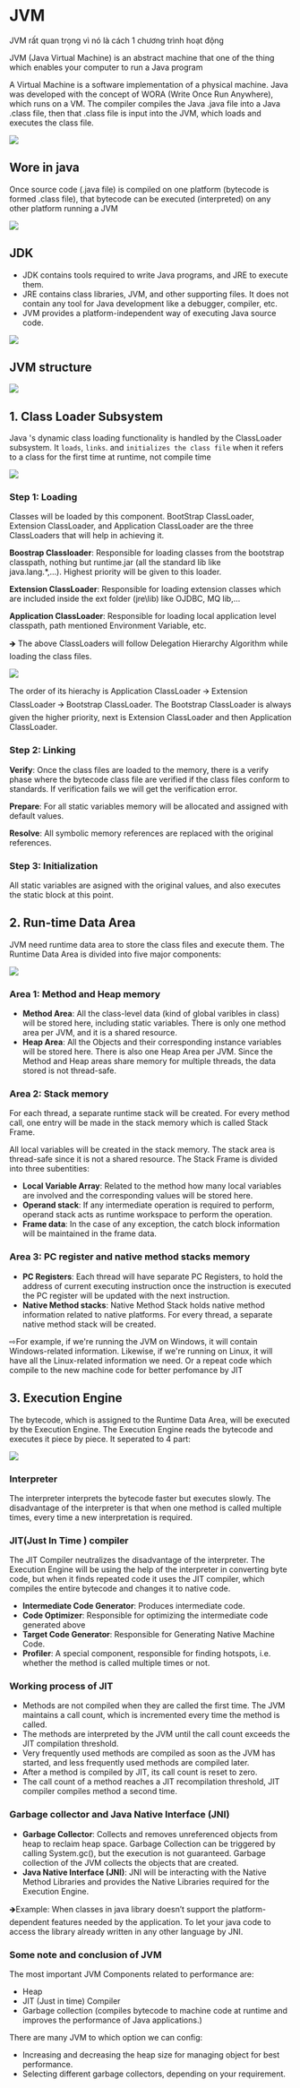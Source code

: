 # JVM

JVM rất quan trọng vì nó là cách 1 chương trình hoạt động

JVM (Java Virtual Machine) is an abstract machine that one of the thing which enables your computer to run a Java program

A Virtual Machine is a software implementation of a physical machine. Java was developed with the concept of WORA (Write Once Run Anywhere), which runs on a VM.
The compiler compiles the Java .java file into a Java .class file, then that .class file is input into the JVM, which loads and executes the class file.

<img src="blog/java/img/jvm.png" style="display: block; margin-right: auto; margin-left: auto;">

## **Wore in java**

Once source code (.java file) is compiled on one platform (bytecode is formed .class file), that bytecode can be executed (interpreted) on any other platform running a JVM 

<img src="blog/java/img/jvm1.png" style="display: block; margin-right: auto; margin-left: auto;">

## **JDK**

- JDK contains tools required to write Java programs, and JRE to execute them.
- JRE contains class libraries, JVM, and other supporting files. It does not contain any tool for Java development like a debugger, compiler, etc.
- JVM provides a platform-independent way of executing Java source code.

<img src="blog/java/img/jvm2.png" style="display: block; margin-right: auto; margin-left: auto;">

## **JVM structure**

<img src="blog/java/img/jvm3.png" style="display: block; margin-right: auto; margin-left: auto;">

## **1. Class Loader Subsystem**

Java 's dynamic class loading functionality is handled by the ClassLoader subsystem. It `loads`, `links`. and `initializes the class file` when it refers to a class for the first time at runtime, not compile time

<img src="blog/java/img/jvm4.png" style="display: block; margin-right: auto; margin-left: auto;">

### Step 1: Loading

Classes will be loaded by this component. BootStrap ClassLoader, Extension ClassLoader, and Application ClassLoader are the three ClassLoaders that will help in achieving it.

**Boostrap Classloader**: Responsible for loading classes from the bootstrap classpath, nothing but runtime.jar (all the standard lib like java.lang.*,…). Highest priority will be given to this loader.

**Extension ClassLoader**:  Responsible for loading extension classes which are included inside the ext folder (jre\lib) like OJDBC, MQ lib,… 

**Application ClassLoader**: Responsible for loading local application level classpath, path mentioned Environment Variable, etc.

🡺 The above ClassLoaders will follow Delegation Hierarchy Algorithm while loading the class files. 

<img src="blog/java/img/jvm5.png" style="display: block; margin-right: auto; margin-left: auto;">

The order of its hierachy is Application ClassLoader 🡪 Extension ClassLoader 🡪 Bootstrap ClassLoader. The Bootstrap ClassLoader is always given the higher priority, next is Extension ClassLoader and then Application ClassLoader.


### Step 2: Linking

**Verify**: Once the class files are loaded to the memory, there is a verify phase where the bytecode class file are verified if the class files conform to standards. If verification fails we will get the verification error.

**Prepare**: For all static variables memory will be allocated and assigned with default values.

**Resolve**: All symbolic memory references are replaced with the original references.

### Step 3: Initialization

All static variables are asigned with the original values, and also executes the static block at this point. 


## **2. Run-time Data Area**

JVM need runtime data area to store the class files and execute them. The Runtime Data Area is divided into five major components:

<img src="blog/java/img/jvm6.png" style="display: block; margin-right: auto; margin-left: auto;">

### Area 1: Method and Heap memory

- **Method Area**: All the class-level data (kind of global varibles in class) will be stored here, including static variables. There is only one method area per JVM, and it is a shared resource.
- **Heap Area**: All the Objects and their corresponding instance variables will be stored here. There is also one Heap Area per JVM. Since the Method and Heap areas share memory for multiple threads, the data stored is not thread-safe.

### Area 2: Stack memory

For each thread, a separate runtime stack will be created. For every method call, one entry will be made in the stack memory which is called Stack Frame.

All local variables will be created in the stack memory. The stack area is thread-safe since it is not a shared resource. The Stack Frame is divided into three subentities:

- **Local Variable Array**: Related to the method how many local variables are involved and the corresponding values will be stored here.
- **Operand stack**: If any intermediate operation is required to perform, operand stack acts as runtime workspace to perform the operation.
- **Frame data**: In the case of any exception, the catch block information will be maintained in the frame data.


### Area 3: PC register and native method stacks memory

- **PC Registers**:  Each thread will have separate PC Registers, to hold the address of current executing instruction once the instruction is executed the PC register will be updated with the next instruction.
- **Native Method stacks**:  Native Method Stack holds native method information related to native platforms. For every thread, a separate native method stack will be created.

⇨For example, if we're running the JVM on Windows, it will contain Windows-related information. Likewise, if we're running on Linux, it will have all the Linux-related information we need.
Or a repeat code which compile to the new machine code for better perfomance by JIT


## **3. Execution Engine**

The bytecode, which is assigned to the Runtime Data Area, will be executed by the Execution Engine. The Execution Engine reads the bytecode and executes it piece by piece. It seperated to 4 part: 

<img src="blog/java/img/jvm7.png" style="display: block; margin-right: auto; margin-left: auto;">

### Interpreter

The interpreter interprets the bytecode faster but executes slowly. The disadvantage of the interpreter is that when one method is called multiple times, every time a new interpretation is required.

### JIT(Just In Time ) compiler

The JIT Compiler neutralizes the disadvantage of the interpreter. The Execution Engine will be using the help of the interpreter in converting byte code, but when it finds repeated code it uses the JIT compiler, which compiles the entire bytecode and changes it to native code. 
- **Intermediate Code Generator**: Produces intermediate code.
- **Code Optimizer**: Responsible for optimizing the intermediate code generated above
- **Target Code Generator**: Responsible for Generating Native Machine Code.
- **Profiler**: A special component, responsible for finding hotspots, i.e. whether the method is called multiple times or not.

### Working process of JIT

- Methods are not compiled when they are called the first time. The JVM maintains a call count, which is incremented every time the method is called.
- The methods are interpreted by the JVM until the call count exceeds the JIT compilation threshold.
- Very frequently used methods are compiled as soon as the JVM has started, and less frequently used methods are compiled later.
- After a method is compiled by JIT, its call count is reset to zero.
- The call count of a method reaches a JIT recompilation threshold, JIT compiler compiles method a second time.

### Garbage collector and Java Native Interface (JNI)

- **Garbage Collector**: Collects and removes unreferenced objects from heap to reclaim heap space. Garbage Collection can be triggered by calling System.gc(), but the execution is not guaranteed. Garbage collection of the JVM collects the objects that are created.
- **Java Native Interface (JNI)**: JNI will be interacting with the Native Method Libraries and provides the Native Libraries required for the Execution Engine. 

🡺Example: When classes in java library doesn’t support the platform-dependent features needed by the application. To let your java code to access the library already written in any other language by JNI.


### Some note and conclusion of JVM

The most important JVM Components related to performance are:
- Heap
- JIT (Just in time) Compiler
- Garbage collection (compiles bytecode to machine code at runtime and improves the performance of Java applications.)

There are many JVM to which option we can config:
- Increasing and decreasing the heap size for managing object for best performance.
- Selecting different garbage collectors, depending on your requirement.



